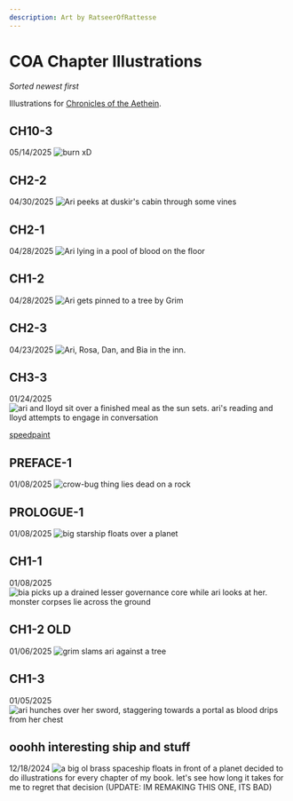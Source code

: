 ```yaml
---
description: Art by RatseerOfRattesse
---
```


# COA Chapter Illustrations

*Sorted newest first*

Illustrations for [Chronicles of the Aethein](https://ratseerofrattesse.github.io/COAWiki).


## CH10-3

05/14/2025
![burn xD](../assets/img/art/chapter%20illustrations/Ch10-3.png "no genocide occured in any way shape or form trust me")

## CH2-2
04/30/2025
![Ari peeks at duskir's cabin through some vines](../assets/img/art/chapter%20illustrations/Ch2-2.png "honestly kinda hate this one :/")

## CH2-1
04/28/2025
![Ari lying in a pool of blood on the floor](../assets/img/art/chapter%20illustrations/Ch2-1.png "i forgor to use filters and im too lazy too go back and do it")

## CH1-2
04/28/2025
![Ari gets pinned to a tree by Grim](../assets/img/art/chapter%20illustrations/Ch1-2.png "the levels filter was absolutely essential")

## CH2-3
04/23/2025
![Ari, Rosa, Dan, and Bia in the inn.](../assets/img/art/chapter%20illustrations/Ch2-3.png "too many filters smh")

## CH3-3
01/24/2025
![ari and lloyd sit over a finished meal as the sun sets. ari's reading and lloyd attempts to engage in conversation](../assets/img/art/chapter%20illustrations/Ch3-3.png "sunneeeeeee")

[speedpaint](../assets/img/timelapses/Ch3-3.mp4)

## PREFACE-1
01/08/2025
![crow-bug thing lies dead on a rock](../assets/img/art/chapter%20illustrations/Preface-1.png "ooh the exact same lighting scenario")

## PROLOGUE-1
01/08/2025
![big starship floats over a planet](../assets/img/art/chapter%20illustrations/Prologue-1.png "ignore the weird stars")

## CH1-1
01/08/2025
![bia picks up a drained lesser governance core while ari looks at her. monster corpses lie across the ground](../assets/img/art/chapter%20illustrations/Ch1-1.png "vwoop")

## CH1-2 OLD
01/06/2025
![grim slams ari against a tree](../assets/img/art/chapter%20illustrations/Ch1-2%20old.png "solver uzi plays in the background")


## CH1-3
01/05/2025
![ari hunches over her sword, staggering towards a portal as blood drips from her chest](../assets/img/art/chapter%20illustrations/Ch1-3.png "guess what this portal's design is referencing, you won't get it ")

## ooohh interesting ship and stuff
12/18/2024
![a big ol brass spaceship floats in front of a planet](../assets/img/art/chapter%20illustrations/Prologue1.png "spaceshib")
decided to do illustrations for every chapter of my book. let's see how long it takes for me to regret that decision (UPDATE: IM REMAKING THIS ONE, ITS BAD)
